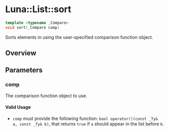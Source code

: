 # Luna::List::sort

```c++
template <typename _Compare>
void sort(_Compare comp)
```

Sorts elements in using the user-specified comparison function object. 

## Overview


## Parameters
### comp
The comparison function object to use. 

#### Valid Usage
* `comp` must provide the following function: `bool operator()(const _Ty& a, const _Ty& b)`, that returns `true` if `a` should appear in the list before `b`. 

